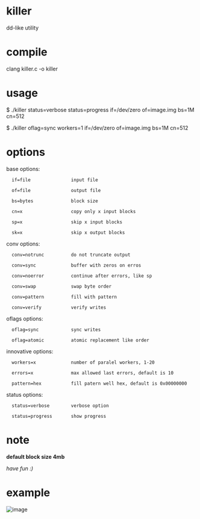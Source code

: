 # killer
dd-like utility

# compile
clang killer.c -o killer

# usage
$ ./killer status=verbose status=progress if=/dev/zero of=image.img bs=1M cn=512

$ ./killer oflag=sync workers=1 if=/dev/zero of=image.img bs=1M cn=512

# options
base options:

`  if=file               input file`

`  of=file               output file`
  
`  bs=bytes              block size`
  
`  cn=x                  copy only x input blocks`
  
`  sp=x                  skip x input blocks`
  
`  sk=x                  skip x output blocks`

conv options:

`  conv=notrunc          do not truncate output`
  
`  conv=sync             buffer with zeros on erros`
  
`  conv=noerror          continue after errors, like sp`
  
`  conv=swap             swap byte order`
  
`  conv=pattern          fill with pattern`
  
`  conv=verify           verify writes`

oflags options:

`  oflag=sync            sync writes`
  
`  oflag=atomic          atomic replacement like order`

innovative options:

`  workers=x             number of paralel workers, 1-20`
  
`  errors=x              max allowed last errors, default is 10`
  
`  pattern=hex           fill patern well hex, default is 0x00000000`

status options:

`  status=verbose        verbose option`
  
`  status=progress       show progress`

# note
**default block size 4mb**

*have fun :)*

# example
![image](https://github.com/user-attachments/assets/d5f880e6-2ff2-4c59-86ca-50c16a36ae26)
